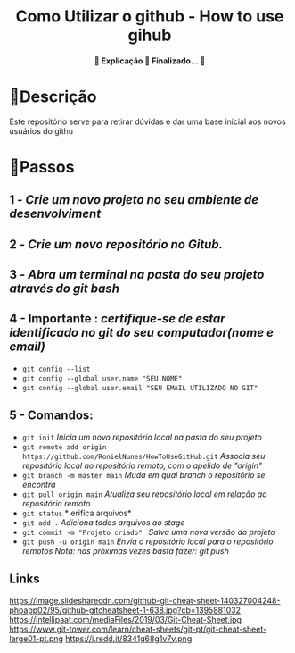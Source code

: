  
<h1 align="center">
  Como Utilizar o github - How to use gihub
</h1>


<h4 align="center">
  🚧  Explicação 🚀 Finalizado...  🚧
</h4>

<h1>
   🚀Descrição
</h1>
<p>
 Este repositório serve para retirar dúvidas e dar uma base inicial aos novos usuários do githu
</p>
 
<h1>
    🎯Passos
</h1>


## 1 - *Crie um novo projeto no seu ambiente de desenvolviment*



##  2 - *Crie um novo repositório no Gitub.*


##  3 - *Abra um terminal na pasta do seu projeto através do git bash*


## 4 - Importante : *certifique-se de estar identificado no git do seu computador(nome e email)* 
 * `git config --list`
 * `git config --global user.name "SEU NOME"`
 * `git config --global user.email "SEU EMAIL UTILIZADO NO GIT"`

##  5 - Comandos: 
 * `git init` *Inicia um novo repositório local na pasta do seu projeto*
 * `git remote add origin https://github.com/RonielNunes/HowToUseGitHub.git` *Associa seu repositório  local ao repositório remoto, com o apelido de "origin"*
 * `git branch -m master main` *Muda em qual branch o repositório se encontra*
 * `git pull origin main` *Atualiza seu repositório local em relação ao repositório remoto*
 * `git status` * erifica arquivos*
 * `git add .` *Adiciona todos arquivos ao stage*
 *  `git commit -m "Projeto criado" ` *Salva uma nova versão do projeto*
 *  `git push -u origin main` *Envia o repositório local para o repositório remotos Nota: nas próximas vezes basta fazer: git push*


## Links 

https://image.slidesharecdn.com/github-git-cheat-sheet-140327004248-phpapp02/95/github-gitcheatsheet-1-638.jpg?cb=1395881032
https://intellipaat.com/mediaFiles/2019/03/Git-Cheat-Sheet.jpg
https://www.git-tower.com/learn/cheat-sheets/git-pt/git-cheat-sheet-large01-pt.png
https://i.redd.it/8341g68g1v7y.png
